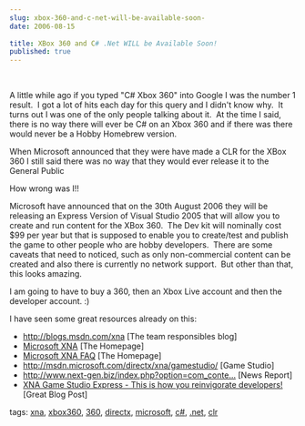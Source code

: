```yaml
---
slug: xbox-360-and-c-net-will-be-available-soon-
date: 2006-08-15
 
title: XBox 360 and C# .Net WILL be Available Soon!
published: true
---
```

<p> </p> <p>A little while ago if you typed "C# Xbox 360" into Google I was the number 1 result.  I got a lot of hits each day for this query and I didn't know why.  It turns out I was one of the only people talking about it.  At the time I said, there is no way there will ever be C# on an Xbox 360 and if there was there would never be a Hobby Homebrew version.</p> <p>When Microsoft announced that they were have made a CLR for the XBox 360 I still said there was no way that they would ever release it to the General Public</p> <p>How wrong was I!!</p> <p>Microsoft have announced that on the 30th August 2006 they will be releasing an Express Version of Visual Studio 2005 that will allow you to create and run content for the XBox 360.  The Dev kit will nominally cost $99 per year but that is supposed to enable you to create/test and publish the game to other people who are hobby developers.  There are some caveats that need to noticed, such as only non-commercial content can be created and also there is currently no network support.  But other than that, this looks amazing.</p> <p>I am going to have to buy a 360, then an Xbox Live account and then the developer account. :)</p> <p>I have seen some great resources already on this:</p> <ul> <li>
<a href="http://blogs.msdn.com/xna">http://blogs.msdn.com/xna</a> [The team responsibles blog]  </li>
<li>
<a href="http://www.microsoft.com/xna/">Microsoft XNA</a> [The Homepage]  </li>
<li>
<a href="http://www.microsoft.com/xna/faq/">Microsoft XNA FAQ</a> [The Homepage]  </li>
<li>
<a href="http://msdn.microsoft.com/directx/xna/gamestudio/"></a><a href="http://msdn.microsoft.com/directx/xna/gamestudio/"></a><a href="http://msdn.microsoft.com/directx/xna/gamestudio/"></a><a href="http://msdn.microsoft.com/directx/xna/gamestudio/">http://msdn.microsoft.com/directx/xna/gamestudio/</a> [Game Studio]  </li>
<li>
<a href="http://www.next-gen.biz/index.php?option=com_content&amp;task=view&amp;id=3627&amp;Itemid=2">http://www.next-gen.biz/index.php?option=com_conte...</a> [News Report]  </li>
<li>
<a href="http://blogs.msdn.com/lokeuei/archive/2006/08/14/699906.aspx">XNA Game Studio Express - This is how you reinvigorate developers!</a> [Great Blog Post]</li>
</ul> <p>tags: <a href="http://www.kinlan.co.uk/tag/xna" rel="tag">xna</a>, <a href="http://www.kinlan.co.uk/tag/xbox360" rel="tag">xbox360</a>, <a href="http://www.kinlan.co.uk/tag/360" rel="tag">360</a>, <a href="http://www.kinlan.co.uk/tag/directx" rel="tag">directx</a>, <a href="http://www.kinlan.co.uk/tag/microsoft" rel="tag">microsoft</a>, <a href="http://www.kinlan.co.uk/tag/c#" rel="tag">c#</a>, <a href="http://www.kinlan.co.uk/tag/.net" rel="tag">.net</a>, <a href="http://www.kinlan.co.uk/tag/clr" rel="tag">clr</a></p>

